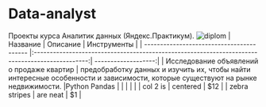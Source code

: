 # Data-analyst
Проекты курса Аналитик данных (Яндекс.Практикум).
![diplom](https://github.com/aznaur-arkelov/Data-analyst/assets/74154149/08334457-eace-44b6-b664-3c71631386c3)
| Название                                  | Описание                                                                                        | Инструменты        |
| ----------------------------------------- |:-----------------------------------------------------------------------------------------------:| -------------------:|
| Исследование объявлений о продаже квартир | предобработку данных и изучить их, чтобы найти интересные особенности  и зависимости, которые существуют на рынке недвижимости. |Python Pandas       |
|                                           |                                                                       |                    |
| col 2 is                                  | centered                                                              |   $12              |
| zebra stripes                             | are neat                                                              |    $1              |
